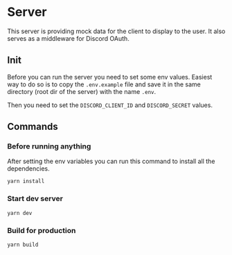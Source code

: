 # Server

This server is providing mock data for the client to display to the user. It also serves as a middleware for Discord OAuth.

## Init

Before you can run the server you need to set some env values. Easiest way to do so is to copy the `.env.example` file and save it in the same directory (root dir of the server) with the name `.env`.

Then you need to set the `DISCORD_CLIENT_ID` and `DISCORD_SECRET` values.

## Commands

### Before running anything

After setting the env variables you can run this command to install all the dependencies.

```
yarn install
```

### Start dev server

```
yarn dev
```

### Build for production

```
yarn build
```
